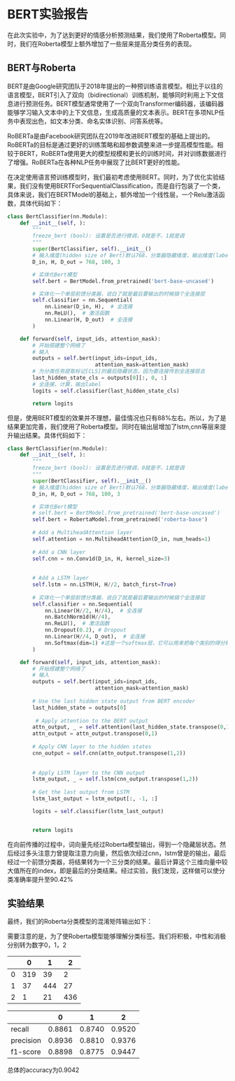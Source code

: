 # BERT实验报告

在此次实验中，为了达到更好的情感分析预测结果，我们使用了Roberta模型。同时，我们在Roberta模型上额外增加了一些层来提高分类任务的表现。

## BERT与Roberta

BERT是由Google研究团队于2018年提出的一种预训练语言模型。相比于以往的语言模型，BERT引入了双向（bidirectional）训练机制，能够同时利用上下文信息进行预测任务。BERT模型通常使用了一个双向Transformer编码器，该编码器能够学习输入文本中的上下文信息，生成高质量的文本表示。BERT在多项NLP任务中表现出色，如文本分类、命名实体识别、问答系统等。

RoBERTa是由Facebook研究团队在2019年改进BERT模型的基础上提出的。RoBERTa的目标是通过更好的训练策略和超参数调整来进一步提高模型性能。相较于BERT，RoBERTa使用更大的模型规模和更长的训练时间，并对训练数据进行了增强。RoBERTa在各种NLP任务中展现了比BERT更好的性能。

在决定使用语言预训练模型时，我们最初考虑使用BERT。同时，为了优化实验结果，我们没有使用BERTForSequentialClassification，而是自行包装了一个类，具体来说，我们在BERTModel的基础上，额外增加一个线性层，一个Relu激活函数，具体代码如下：

```python
class BertClassifier(nn.Module):
    def __init__(self, ):
        """
        freeze_bert (bool): 设置是否进行微调，0就是不，1就是调
        """
        super(BertClassifier, self).__init__()
        # 输入维度(hidden size of Bert)默认768，分类器隐藏维度，输出维度(label)
        D_in, H, D_out = 768, 100, 3

        # 实体化Bert模型
        self.bert = BertModel.from_pretrained('bert-base-uncased')

        # 实体化一个单层前馈分类器，说白了就是最后要输出的时候搞个全连接层
        self.classifier = nn.Sequential(
            nn.Linear(D_in, H),  # 全连接
            nn.ReLU(),  # 激活函数
            nn.Linear(H, D_out)  # 全连接
        )

    def forward(self, input_ids, attention_mask):
        # 开始搭建整个网络了
        # 输入
        outputs = self.bert(input_ids=input_ids,
                            attention_mask=attention_mask)
        # 为分类任务提取标记[CLS]的最后隐藏状态，因为要连接传到全连接层去
        last_hidden_state_cls = outputs[0][:, 0, :]
        # 全连接，计算，输出label
        logits = self.classifier(last_hidden_state_cls)

        return logits
```

但是，使用BERT模型的效果并不理想，最佳情况也只有88%左右。所以，为了是结果更加完善，我们使用了Roberta模型。同时在输出层增加了lstm,cnn等层来提升输出结果。具体代码如下：

```python
class BertClassifier(nn.Module):
    def __init__(self, ):
        """
        freeze_bert (bool): 设置是否进行微调，0就是不，1就是调
        """
        super(BertClassifier, self).__init__()
        # 输入维度(hidden size of Bert)默认768，分类器隐藏维度，输出维度(label)
        D_in, H, D_out = 768, 100, 3

        # 实体化Bert模型
        # self.bert = BertModel.from_pretrained('bert-base-uncased')
        self.bert = RobertaModel.from_pretrained('roberta-base')
        
        # Add a MultiheadAttention layer
        self.attention = nn.MultiheadAttention(D_in, num_heads=1)
        
        # Add a CNN layer
        self.cnn = nn.Conv1d(D_in, H, kernel_size=3)
        
        
        # Add a LSTM layer
        self.lstm = nn.LSTM(H, H//2, batch_first=True)
        
        # 实体化一个单层前馈分类器，说白了就是最后要输出的时候搞个全连接层
        self.classifier = nn.Sequential(
            nn.Linear(H//2, H//4),  # 全连接
            nn.BatchNorm1d(H//4),
            nn.ReLU(),  # 激活函数
            nn.Dropout(0.2), # Dropout
            nn.Linear(H//4, D_out),  # 全连接
            nn.Softmax(dim=1) #这是一个softmax层，它可以用来把每个类别的得分转换成概率，方便计算损失函数和评估指标。
        )

    def forward(self, input_ids, attention_mask):
        # 开始搭建整个网络了
        # 输入
        outputs = self.bert(input_ids=input_ids,
                            attention_mask=attention_mask)
                            
        # Use the last hidden state output from BERT encoder
        last_hidden_state = outputs[0]
        
         # Apply attention to the BERT output
        attn_output, _ = self.attention(last_hidden_state.transpose(0,1), last_hidden_state.transpose(0,1), last_hidden_state.transpose(0,1))
        attn_output = attn_output.transpose(0,1)
        
        # Apply CNN layer to the hidden states
        cnn_output = self.cnn(attn_output.transpose(1,2))
        
        
        # Apply LSTM layer to the CNN output
        lstm_output, _ = self.lstm(cnn_output.transpose(1,2))
        
        # Get the last output from LSTM
        lstm_last_output = lstm_output[:, -1, :]

        logits = self.classifier(lstm_last_output)


        return logits

```

在向前传播的过程中，词向量先经过Roberta模型输出，得到一个隐藏层状态。然后经过多头注意力曾提取注意力向量，然后依次经过cnn，lstm曾是的输出，最后经过一个前馈分类器，将结果转为一个三分类的结果。最后计算这个三维向量中较大值所在的index，即是最后的分类结果。经过实验，我们发现，这样做可以使分类准确率提升至90.42%

## 实验结果

最终，我们的Roberta分类模型的混淆矩阵输出如下：

需要注意的是，为了使Roberta模型能够理解分类标签。我们将积极，中性和消极分别转为数字0，1，2

|      | 0    | 1    | 2    |
| ---- | ---- | ---- | ---- |
| 0    | 319  | 39   | 2    |
| 1    | 37   | 444  | 27   |
| 2    | 1    | 21   | 436  |

|           | 0      | 1      | 2      |
| --------- | ------ | ------ | ------ |
| recall    | 0.8861 | 0.8740 | 0.9520 |
| precision | 0.8936 | 0.8810 | 0.9376 |
| f1-score  | 0.8898 | 0.8775 | 0.9447 |

总体的accuracy为0.9042